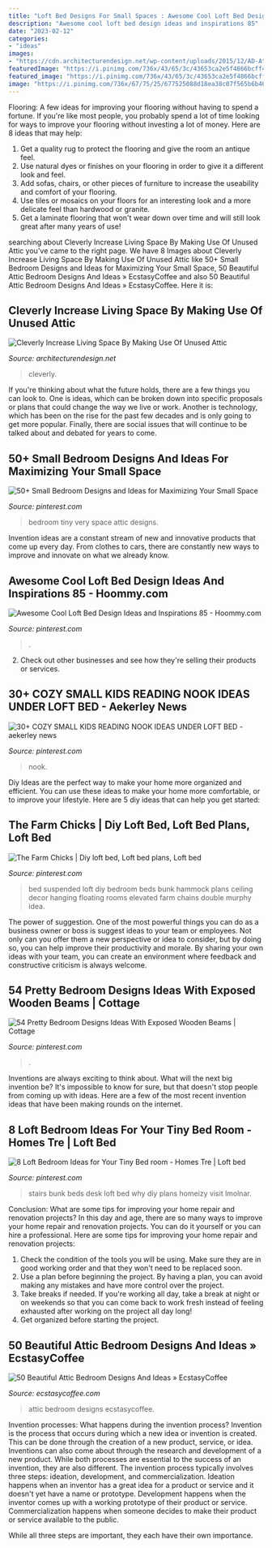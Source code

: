 ```yaml
---
title: "Loft Bed Designs For Small Spaces : Awesome Cool Loft Bed Design Ideas And Inspirations 85"
description: "Awesome cool loft bed design ideas and inspirations 85"
date: "2023-02-12"
categories:
- "ideas"
images:
- "https://cdn.architecturendesign.net/wp-content/uploads/2015/12/AD-Attic-Living-Space-Design-07.jpg"
featuredImage: "https://i.pinimg.com/736x/43/65/3c/43653ca2e5f4866bcff4296267e863ff--elevated-bed-suspended-bed.jpg"
featured_image: "https://i.pinimg.com/736x/43/65/3c/43653ca2e5f4866bcff4296267e863ff--elevated-bed-suspended-bed.jpg"
image: "https://i.pinimg.com/736x/67/75/25/677525088d18ea38c07f565b6b467908.jpg"
---
```



Flooring: A few ideas for improving your flooring without having to spend a fortune.
If you're like most people, you probably spend a lot of time looking for ways to improve your flooring without investing a lot of money. Here are 8 ideas that may help: 
1. Get a quality rug to protect the flooring and give the room an antique feel. 
2. Use natural dyes or finishes on your flooring in order to give it a different look and feel. 
3. Add sofas, chairs, or other pieces of furniture to increase the useability and comfort of your flooring. 
4. Use tiles or mosaics on your floors for an interesting look and a more delicate feel than hardwood or granite. 
5. Get a laminate flooring that won't wear down over time and will still look great after many years of use! 

	

		
searching about Cleverly Increase Living Space By Making Use Of Unused Attic you've came to the right page. We have 8 Images about Cleverly Increase Living Space By Making Use Of Unused Attic like 50+ Small Bedroom Designs and Ideas for Maximizing Your Small Space, 50 Beautiful Attic Bedroom Designs And Ideas » EcstasyCoffee and also 50 Beautiful Attic Bedroom Designs And Ideas » EcstasyCoffee. Here it is:
		
    
## Cleverly Increase Living Space By Making Use Of Unused Attic

<img loading=lazy src="https://cdn.architecturendesign.net/wp-content/uploads/2015/12/AD-Attic-Living-Space-Design-07.jpg" onerror="this.onerror=null;this.src='https://tse4.mm.bing.net/th?id=OIP.1rfJ7o97pELJNwRyQzmIPQHaLQ&amp;pid=15.1';" alt="Cleverly Increase Living Space By Making Use Of Unused Attic">

_Source: architecturendesign.net_

>cleverly. 

	

If you're thinking about what the future holds, there are a few things you can look to. One is ideas, which can be broken down into specific proposals or plans that could change the way we live or work. Another is technology, which has been on the rise for the past few decades and is only going to get more popular. Finally, there are social issues that will continue to be talked about and debated for years to come.

    
## 50+ Small Bedroom Designs And Ideas For Maximizing Your Small Space

<img loading=lazy src="https://i.pinimg.com/736x/e8/cf/39/e8cf3971dff3c597f6fccaed49dd9d6a.jpg" onerror="this.onerror=null;this.src='https://tse4.mm.bing.net/th?id=OIP.6CfJEs0qx0-Fjly2d7pOBAHaLH&amp;pid=15.1';" alt="50+ Small Bedroom Designs and Ideas for Maximizing Your Small Space">

_Source: pinterest.com_

>bedroom tiny very space attic designs. 

	

Invention ideas are a constant stream of new and innovative products that come up every day. From clothes to cars, there are constantly new ways to improve and innovate on what we already know. 

    
## Awesome Cool Loft Bed Design Ideas And Inspirations 85 - Hoommy.com

<img loading=lazy src="https://i.pinimg.com/736x/a1/fc/30/a1fc3065628748d6a5bec99219131e4e.jpg" onerror="this.onerror=null;this.src='https://tse1.mm.bing.net/th?id=OIP.2s6807zTqWsxMAFt4urUmwHaKG&amp;pid=15.1';" alt="Awesome Cool Loft Bed Design Ideas and Inspirations 85 - Hoommy.com">

_Source: pinterest.com_

>. 

	

2. Check out other businesses and see how they're selling their products or services.

    
## 30+ COZY SMALL KIDS READING NOOK IDEAS UNDER LOFT BED - Aekerley News

<img loading=lazy src="https://i.pinimg.com/736x/8d/75/de/8d75de70daa76da4e7fdc0cfbc9da7c0.jpg" onerror="this.onerror=null;this.src='https://tse4.mm.bing.net/th?id=OIP.fEZJX7nnj65NXRxx2Iw2RQHaFj&amp;pid=15.1';" alt="30+ COZY SMALL KIDS READING NOOK IDEAS UNDER LOFT BED - aekerley news">

_Source: pinterest.com_

>nook. 

	

Diy Ideas are the perfect way to make your home more organized and efficient. You can use these ideas to make your home more comfortable, or to improve your lifestyle. Here are 5 diy ideas that can help you get started: 

    
## The Farm Chicks | Diy Loft Bed, Loft Bed Plans, Loft Bed

<img loading=lazy src="https://i.pinimg.com/736x/43/65/3c/43653ca2e5f4866bcff4296267e863ff--elevated-bed-suspended-bed.jpg" onerror="this.onerror=null;this.src='https://tse4.mm.bing.net/th?id=OIP.06NI3jT2SQ_AzGVA10pFfQAAAA&amp;pid=15.1';" alt="The Farm Chicks | Diy loft bed, Loft bed plans, Loft bed">

_Source: pinterest.com_

>bed suspended loft diy bedroom beds bunk hammock plans ceiling decor hanging floating rooms elevated farm chains double murphy idea. 

	

The power of suggestion.
One of the most powerful things you can do as a business owner or boss is suggest ideas to your team or employees. Not only can you offer them a new perspective or idea to consider, but by doing so, you can help improve their productivity and morale. By sharing your own ideas with your team, you can create an environment where feedback and constructive criticism is always welcome.

    
## 54 Pretty Bedroom Designs Ideas With Exposed Wooden Beams | Cottage

<img loading=lazy src="https://i.pinimg.com/736x/d7/e9/4f/d7e94fa4315859d27a96a2c18fcb1095.jpg" onerror="this.onerror=null;this.src='https://tse1.mm.bing.net/th?id=OIP.hLsqCxo1r9I5QV1NblTA-AHaLH&amp;pid=15.1';" alt="54 Pretty Bedroom Designs Ideas With Exposed Wooden Beams | Cottage">

_Source: pinterest.com_

>. 

	

Inventions are always exciting to think about. What will the next big invention be? It's impossible to know for sure, but that doesn't stop people from coming up with ideas. Here are a few of the most recent invention ideas that have been making rounds on the internet.

    
## 8 Loft Bedroom Ideas For Your Tiny Bed Room - Homes Tre | Loft Bed

<img loading=lazy src="https://i.pinimg.com/736x/67/75/25/677525088d18ea38c07f565b6b467908.jpg" onerror="this.onerror=null;this.src='https://tse3.mm.bing.net/th?id=OIP.ALXQH0r2WhOHBm6OYxa5HgHaJ3&amp;pid=15.1';" alt="8 Loft Bedroom Ideas for Your Tiny Bed room - Homes Tre | Loft bed">

_Source: pinterest.com_

>stairs bunk beds desk loft bed why diy plans homeizy visit lmolnar. 

	

Conclusion: What are some tips for improving your home repair and renovation projects?
In this day and age, there are so many ways to improve your home repair and renovation projects. You can do it yourself or you can hire a professional. Here are some tips for improving your home repair and renovation projects: 
1. Check the condition of the tools you will be using. Make sure they are in good working order and that they won't need to be replaced soon. 
2. Use a plan before beginning the project. By having a plan, you can avoid making any mistakes and have more control over the project. 
3. Take breaks if needed. If you're working all day, take a break at night or on weekends so that you can come back to work fresh instead of feeling exhausted after working on the project all day long! 
4. Get organized before starting the project.

    
## 50 Beautiful Attic Bedroom Designs And Ideas » EcstasyCoffee

<img loading=lazy src="https://i0.wp.com/www.ecstasycoffee.com/wp-content/uploads/2016/10/Attic-Bedroom-Designs-14.jpg?resize=475,713" onerror="this.onerror=null;this.src='https://tse2.mm.bing.net/th?id=OIP.b9nk9ht5-qW0jTdgzGvGxgHaLH&amp;pid=15.1';" alt="50 Beautiful Attic Bedroom Designs And Ideas » EcstasyCoffee">

_Source: ecstasycoffee.com_

>attic bedroom designs ecstasycoffee. 

	

Invention processes: What happens during the invention process?
Invention is the process that occurs during which a new idea or invention is created. This can be done through the creation of a new product, service, or idea. Inventions can also come about through the research and development of a new product. While both processes are essential to the success of an invention, they are also different. 
The invention process typically involves three steps: ideation, development, and commercialization. Ideation happens when an inventor has a great idea for a product or service and it doesn't yet have a name or prototype. Development happens when the inventor comes up with a working prototype of their product or service. Commercialization happens when someone decides to make their product or service available to the public. 

While all three steps are important, they each have their own importance.


